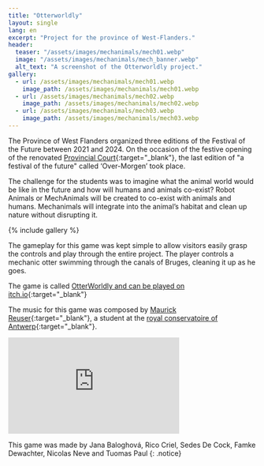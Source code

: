 ```yaml
---
title: "Otterworldly"
layout: single
lang: en
excerpt: "Project for the province of West-Flanders."
header:
  teaser: "/assets/images/mechanimals/mech01.webp"
  image: "/assets/images/mechanimals/mech_banner.webp"
  alt_text: "A screenshot of the Otterworldly project."
gallery:
  - url: /assets/images/mechanimals/mech01.webp
    image_path: /assets/images/mechanimals/mech01.webp
  - url: /assets/images/mechanimals/mech02.webp
    image_path: /assets/images/mechanimals/mech02.webp
  - url: /assets/images/mechanimals/mech03.webp
    image_path: /assets/images/mechanimals/mech03.webp
---
```


The Province of West Flanders organized three editions of the Festival of the Future between 2021 and 2024. On the occasion of the festive opening of the renovated [Provincial Court](https://www.provinciaalhof.be){:target="_blank"}, the last edition of "a festival of the future" called ‘Over-Morgen’ took place.

The challenge for the students was to imagine what the animal world would be like in the future and how will humans and animals co-exist? Robot Animals or MechAnimals will be created to co-exist with animals and humans. Mechanimals will integrate into the animal’s habitat and clean up nature without disrupting it. 

{% include gallery %}

The gameplay for this game was kept simple to allow visitors easily grasp the controls and play through the entire project. The player controls a mechanic otter swimming through the canals of Bruges, cleaning it up as he goes.

The game is called [OtterWorldly and can be played on itch.io](https://sedesdecock.itch.io/mechanimals){:target="_blank"}

The music for this game was composed by [Maurick Reuser](https://maurickreuser.nl/){:target="_blank"}, a student at the [royal conservatoire of Antwerp](https://www.ap-arts.be/en/royal-conservatoire-antwerp){:target="_blank"}.

<iframe width="347" height="195" src="https://www.youtube.com/embed/N-udlHfjeN4" title="Mechanimals trailer" frameborder="0" allow="accelerometer; autoplay; clipboard-write; encrypted-media; gyroscope; picture-in-picture; web-share" referrerpolicy="strict-origin-when-cross-origin" allowfullscreen></iframe>

This game was made by Jana Baloghová, Rico Criel, Sedes De Cock, Famke Dewachter, Nicolas Neve and Tuomas Paul
{: .notice}



